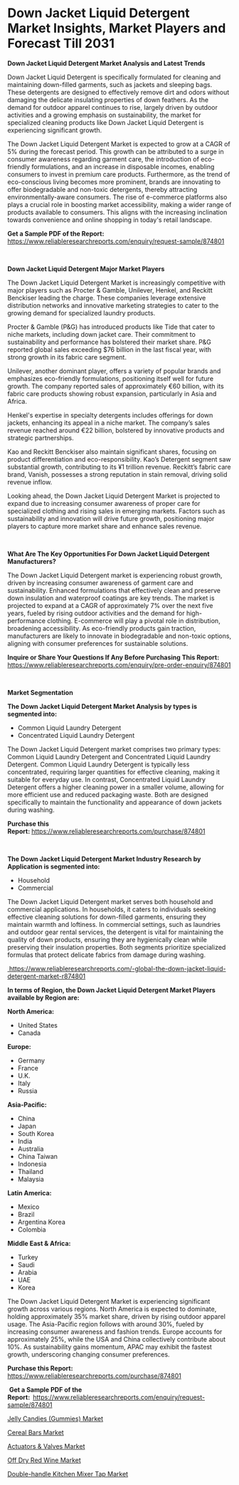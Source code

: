<p><h1>Down Jacket Liquid Detergent Market Insights, Market Players and Forecast Till 2031</h1></p><p><strong>Down Jacket Liquid Detergent Market Analysis and Latest Trends</strong></p>
<p><p>Down Jacket Liquid Detergent is specifically formulated for cleaning and maintaining down-filled garments, such as jackets and sleeping bags. These detergents are designed to effectively remove dirt and odors without damaging the delicate insulating properties of down feathers. As the demand for outdoor apparel continues to rise, largely driven by outdoor activities and a growing emphasis on sustainability, the market for specialized cleaning products like Down Jacket Liquid Detergent is experiencing significant growth.</p><p>The Down Jacket Liquid Detergent Market is expected to grow at a CAGR of 5% during the forecast period. This growth can be attributed to a surge in consumer awareness regarding garment care, the introduction of eco-friendly formulations, and an increase in disposable incomes, enabling consumers to invest in premium care products. Furthermore, as the trend of eco-conscious living becomes more prominent, brands are innovating to offer biodegradable and non-toxic detergents, thereby attracting environmentally-aware consumers. The rise of e-commerce platforms also plays a crucial role in boosting market accessibility, making a wider range of products available to consumers. This aligns with the increasing inclination towards convenience and online shopping in today's retail landscape.</p></p>
<p><strong>Get a Sample PDF of the Report:&nbsp;</strong> <a href="https://www.reliableresearchreports.com/enquiry/request-sample/874801">https://www.reliableresearchreports.com/enquiry/request-sample/874801</a></p>
<p>&nbsp;</p>
<p><strong>Down Jacket Liquid Detergent Major Market Players</strong></p>
<p><p>The Down Jacket Liquid Detergent Market is increasingly competitive with major players such as Procter & Gamble, Unilever, Henkel, and Reckitt Benckiser leading the charge. These companies leverage extensive distribution networks and innovative marketing strategies to cater to the growing demand for specialized laundry products.</p><p>Procter & Gamble (P&G) has introduced products like Tide that cater to niche markets, including down jacket care. Their commitment to sustainability and performance has bolstered their market share. P&G reported global sales exceeding $76 billion in the last fiscal year, with strong growth in its fabric care segment.</p><p>Unilever, another dominant player, offers a variety of popular brands and emphasizes eco-friendly formulations, positioning itself well for future growth. The company reported sales of approximately €60 billion, with its fabric care products showing robust expansion, particularly in Asia and Africa.</p><p>Henkel's expertise in specialty detergents includes offerings for down jackets, enhancing its appeal in a niche market. The company’s sales revenue reached around €22 billion, bolstered by innovative products and strategic partnerships.</p><p>Kao and Reckitt Benckiser also maintain significant shares, focusing on product differentiation and eco-responsibility. Kao’s Detergent segment saw substantial growth, contributing to its ¥1 trillion revenue. Reckitt’s fabric care brand, Vanish, possesses a strong reputation in stain removal, driving solid revenue inflow.</p><p>Looking ahead, the Down Jacket Liquid Detergent Market is projected to expand due to increasing consumer awareness of proper care for specialized clothing and rising sales in emerging markets. Factors such as sustainability and innovation will drive future growth, positioning major players to capture more market share and enhance sales revenue.</p></p>
<p>&nbsp;</p>
<p><strong>What Are The Key Opportunities For Down Jacket Liquid Detergent Manufacturers?</strong></p>
<p><p>The Down Jacket Liquid Detergent market is experiencing robust growth, driven by increasing consumer awareness of garment care and sustainability. Enhanced formulations that effectively clean and preserve down insulation and waterproof coatings are key trends. The market is projected to expand at a CAGR of approximately 7% over the next five years, fueled by rising outdoor activities and the demand for high-performance clothing. E-commerce will play a pivotal role in distribution, broadening accessibility. As eco-friendly products gain traction, manufacturers are likely to innovate in biodegradable and non-toxic options, aligning with consumer preferences for sustainable solutions.</p></p>
<p><strong>Inquire or Share Your Questions If Any Before Purchasing This Report:</strong> <a href="https://www.reliableresearchreports.com/enquiry/pre-order-enquiry/874801">https://www.reliableresearchreports.com/enquiry/pre-order-enquiry/874801</a></p>
<p>&nbsp;</p>
<p><strong>Market Segmentation</strong></p>
<p><strong>The Down Jacket Liquid Detergent Market Analysis by types is segmented into:</strong></p>
<p><ul><li>Common Liquid Laundry Detergent</li><li>Concentrated Liquid Laundry Detergent</li></ul></p>
<p><p>The Down Jacket Liquid Detergent market comprises two primary types: Common Liquid Laundry Detergent and Concentrated Liquid Laundry Detergent. Common Liquid Laundry Detergent is typically less concentrated, requiring larger quantities for effective cleaning, making it suitable for everyday use. In contrast, Concentrated Liquid Laundry Detergent offers a higher cleaning power in a smaller volume, allowing for more efficient use and reduced packaging waste. Both are designed specifically to maintain the functionality and appearance of down jackets during washing.</p></p>
<p><strong>Purchase this Report:&nbsp;</strong><a href="https://www.reliableresearchreports.com/purchase/874801">https://www.reliableresearchreports.com/purchase/874801</a></p>
<p>&nbsp;</p>
<p><strong>The Down Jacket Liquid Detergent Market Industry Research by Application is segmented into:</strong></p>
<p><ul><li>Household</li><li>Commercial</li></ul></p>
<p><p>The Down Jacket Liquid Detergent market serves both household and commercial applications. In households, it caters to individuals seeking effective cleaning solutions for down-filled garments, ensuring they maintain warmth and loftiness. In commercial settings, such as laundries and outdoor gear rental services, the detergent is vital for maintaining the quality of down products, ensuring they are hygienically clean while preserving their insulation properties. Both segments prioritize specialized formulas that protect delicate fabrics from damage during washing.</p></p>
<p><a href="https://www.reliableresearchreports.com/-global-the-down-jacket-liquid-detergent-market-r874801">&nbsp;https://www.reliableresearchreports.com/-global-the-down-jacket-liquid-detergent-market-r874801</a></p>
<p><strong>In terms of Region, the Down Jacket Liquid Detergent Market Players available by Region are:</strong></p>
<p>
    <p> <strong> North America: </strong>
        <ul>
            <li>United States</li>
            <li>Canada</li>
        </ul>
        </p> 
    <p> <strong> Europe: </strong>
        <ul>
            <li>Germany</li>
            <li>France</li>
            <li>U.K.</li>
            <li>Italy</li>
            <li>Russia</li>
        </ul>
        </p> 
    <p> <strong> Asia-Pacific: </strong>
        <ul>
            <li>China</li>
            <li>Japan</li>
            <li>South Korea</li>
            <li>India</li>
            <li>Australia</li>
            <li>China Taiwan</li>
            <li>Indonesia</li>
            <li>Thailand</li>
            <li>Malaysia</li>
        </ul>
        </p> 
    <p> <strong> Latin America: </strong>
        <ul>
            <li>Mexico</li>
            <li>Brazil</li>
            <li>Argentina Korea</li>
            <li>Colombia</li>
        </ul>
        </p> 
    <p> <strong> Middle East & Africa: </strong>
        <ul>
            <li>Turkey</li>
            <li>Saudi</li>
            <li>Arabia</li>
            <li>UAE</li>
            <li>Korea</li>
        </ul>
    </p>
    </p>
<p><p>The Down Jacket Liquid Detergent Market is experiencing significant growth across various regions. North America is expected to dominate, holding approximately 35% market share, driven by rising outdoor apparel usage. The Asia-Pacific region follows with around 30%, fueled by increasing consumer awareness and fashion trends. Europe accounts for approximately 25%, while the USA and China collectively contribute about 10%. As sustainability gains momentum, APAC may exhibit the fastest growth, underscoring changing consumer preferences.</p></p>
<p><strong>Purchase this Report: </strong><a href="https://www.reliableresearchreports.com/purchase/874801">https://www.reliableresearchreports.com/purchase/874801</a></p>
<p>&nbsp;<strong>Get a Sample PDF of the Report:&nbsp;&nbsp;</strong><a href="https://www.reliableresearchreports.com/enquiry/request-sample/874801">https://www.reliableresearchreports.com/enquiry/request-sample/874801</a></p>
<p><strong></strong></p>
<p><p><a href="https://issuu.com/reportprime-2/docs/jelly-candies-gummies-market-size-2_94a132937c2c58">Jelly Candies (Gummies) Market</a></p><p><a href="https://www.linkedin.com/pulse/cereal-bars-market2024-2031-industry-insights-investment-lw6oe?trackingId=UD86gEFPSKCNfiD0liMKvw%3D%3D">Cereal Bars Market</a></p><p><a href="https://issuu.com/reportprime-2/docs/actuators-valves-market-size-2030.p_a8125199f32574">Actuators & Valves Market</a></p><p><a href="https://www.linkedin.com/pulse/in-depth-analysis-global-off-dry-red-wine-market-scope-xtvnc?trackingId=SkmYg0koSUenzUwP%2FAW8%2BA%3D%3D">Off Dry Red Wine Market</a></p><p><a href="https://github.com/julyju69/Market-Research-Report-List-5/blob/main/double-handle-kitchen-mixer-tap-market.md">Double-handle Kitchen Mixer Tap Market</a></p></p>